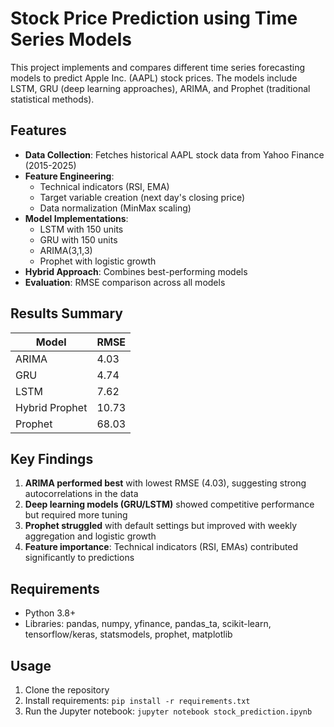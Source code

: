 # Stock Price Prediction using Time Series Models

This project implements and compares different time series forecasting models to predict Apple Inc. (AAPL) stock prices. The models include LSTM, GRU (deep learning approaches), ARIMA, and Prophet (traditional statistical methods).

## Features

- **Data Collection**: Fetches historical AAPL stock data from Yahoo Finance (2015-2025)
- **Feature Engineering**:
  - Technical indicators (RSI, EMA)
  - Target variable creation (next day's closing price)
  - Data normalization (MinMax scaling)
- **Model Implementations**:
  - LSTM with 150 units
  - GRU with 150 units
  - ARIMA(3,1,3)
  - Prophet with logistic growth
- **Hybrid Approach**: Combines best-performing models
- **Evaluation**: RMSE comparison across all models

## Results Summary

| Model          | RMSE   |
|----------------|--------|
| ARIMA          | 4.03   |
| GRU            | 4.74   |
| LSTM           | 7.62   |
| Hybrid Prophet | 10.73  |
| Prophet        | 68.03  |

## Key Findings

1. **ARIMA performed best** with lowest RMSE (4.03), suggesting strong autocorrelations in the data
2. **Deep learning models (GRU/LSTM)** showed competitive performance but required more tuning
3. **Prophet struggled** with default settings but improved with weekly aggregation and logistic growth
4. **Feature importance**: Technical indicators (RSI, EMAs) contributed significantly to predictions

## Requirements

- Python 3.8+
- Libraries:
pandas,
numpy,
yfinance,
pandas_ta,
scikit-learn,
tensorflow/keras,
statsmodels,
prophet,
matplotlib


## Usage

1. Clone the repository
2. Install requirements: `pip install -r requirements.txt`
3. Run the Jupyter notebook: `jupyter notebook stock_prediction.ipynb`



